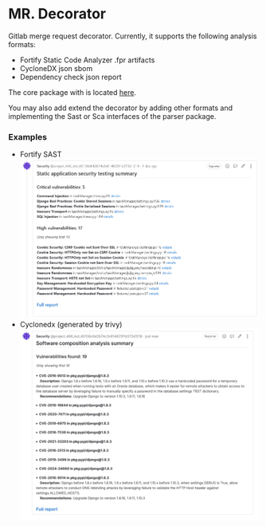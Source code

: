 # MR. Decorator
Gitlab merge request decorator.
Currently, it supports the following analysis formats:
* Fortify Static Code Analyzer .fpr artifacts
* CycloneDX json sbom
* Dependency check json report

The core package with is located [here](https://github.com/Tihmmm/mr-decorator-core).

You may also add extend the decorator by adding other formats and implementing the Sast or Sca interfaces of the parser package.

### Examples
* Fortify SAST
![alt text](examples/safe-sample-sast-fortify.png)
* Cyclonedx (generated by trivy)
![alt text](examples/safe-sample-sca-cdx.png)
<br />
